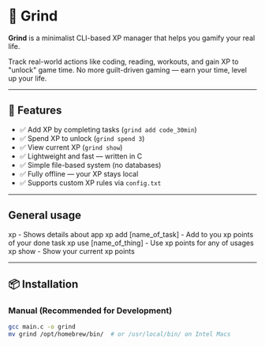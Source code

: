 # 🧠 Grind

**Grind** is a minimalist CLI-based XP manager that helps you gamify your real life.

Track real-world actions like coding, reading, workouts, and gain XP to "unlock" game time. No more guilt-driven gaming — earn your time, level up your life.

---

## 🚀 Features

- ✅ Add XP by completing tasks (`grind add code_30min`)
- ✅ Spend XP to unlock (`grind spend 3`)
- ✅ View current XP (`grind show`)
- ✅ Lightweight and fast — written in C
- ✅ Simple file-based system (no databases)
- ✅ Fully offline — your XP stays local
- ✅ Supports custom XP rules via `config.txt`

---

## General usage

xp - Shows details about app
xp add [name_of_task] - Add to you xp points of your done task
xp use [name_of_thing] - Use xp points for any of usages
xp show - Show your current xp points

---

## 📦 Installation

### Manual (Recommended for Development)

```bash
gcc main.c -o grind
mv grind /opt/homebrew/bin/  # or /usr/local/bin/ on Intel Macs

